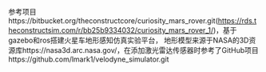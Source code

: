 参考项目https://bitbucket.org/theconstructcore/curiosity_mars_rover.git(https://rds.theconstructsim.com/r/bb25b9334032/curiosity_mars_rover_1/)，基于gazebo和ros搭建火星车地形感知仿真实验平台，
地形模型来源于NASA的3D资源库https://nasa3d.arc.nasa.gov/，在添加激光雷达传感器时参考了GitHub项目https://github.com/lmark1/velodyne_simulator.git
